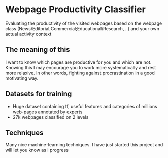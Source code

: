 # Webpage Productivity Classifier
Evaluating the productivity of the visited webpages based on the webpage class (News/Editorial;Commercial;Educational/Research, ..) and your own actual activity context

## The meaning of this
I want to know which pages are productive for you and which are not. Knowing this I may encourage you to work more systematically and rest more relaxive. In other words, fighting against procrastination in a good motivating way.

## Datasets for training
* Huge dataset containing tf, useful features and categories of millions web-pages annotated by experts
* 27k webpages classified on 2 levels
 
## Techniques
Many nice machine-learning techniques. I have just started this project and will let you know as I progress

